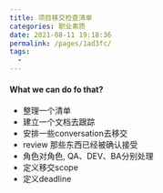 ```yaml
---
title: 项目移交检查清单
categories: 职业素质
date: 2021-08-11 19:18:36
permalink: /pages/1ad3fc/
tags: 
  - 
---
```


#### What we can do fo that?

- 整理一个清单
- 建立一个文档去跟踪
- 安排一些conversation去移交
- review 那些东西已经被确认接受
- 角色对角色, QA、DEV、BA分别处理
- 定义移交scope
- 定义deadline